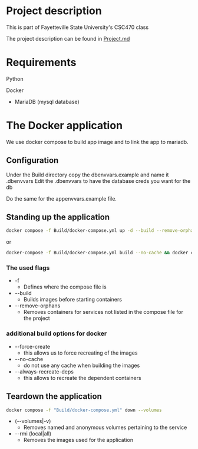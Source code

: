 # Project description
This is part of Fayetteville State University's CSC470 class

The project description can be found in [Project.md]

# Requirements
Python

Docker
- MariaDB (mysql database)

# The Docker application
We use docker compose to build app image and to link the app to mariadb.

## Configuration
Under the Build directory copy the dbenvvars.example and name it .dbenvvars
Edit the .dbenvvars to have the database creds you want for the db

Do the same for the appenvvars.example file.

## Standing up the application
```bash
docker compose -f Build/docker-compose.yml up -d --build --remove-orphans
```

or

```bash
docker-compose -f Build/docker-compose.yml build --no-cache && docker compose -f Build/docker-compose.yml up -d
```
### The used flags
- -f
  - Defines where the compose file is
- --build
  - Builds images before starting containers
- --remove-orphans
  - Removes containers for services not listed in the compose file for the project

### additional build options for docker
- --force-create
  - this allows us to force recreating of the images
- --no-cache
  - do not use any cache when building the images
- --always-recreate-deps
  - this allows to recreate the dependent containers


## Teardown the application
```bash
docker compose -f "Build/docker-compose.yml" down --volumes
```
- (--volumes|-v)
  - Removes named and anonymous volumes pertaining to the service
- --rmi (local|all)
  - Removes the images used for the application




[Project.md]: ./Project.md